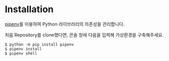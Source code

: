 # Installation

[pipenv](https://github.com/pypa/pipenv)를 이용하여 Python 라이브러리의 의존성을 관리합니다.

처음 Repository를 clone했다면, 콘솔 창에 다음을 입력해 가상환경을 구축해주세요.

```
$ python -m pip install pipenv
$ pipenv install
$ pipenv shell
```
